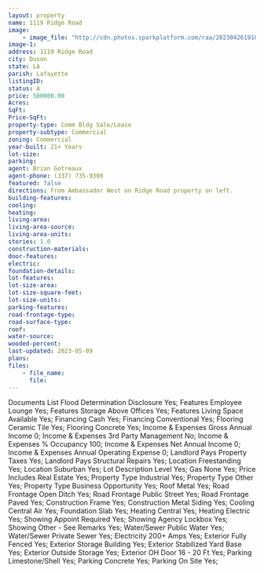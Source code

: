 ```yaml
---
layout: property
name: 1119 Ridge Road 
image:
    - image_file: "http://cdn.photos.sparkplatform.com/raa/20230426191021939723000000.jpg"
image-1:
address: 1119 Ridge Road
city: Duson
state: LA
parish: Lafayette
listingID: 
status: A
price: 500000.00
Acres: 
SqFt: 
Price-SqFt: 
property-type: Comm Bldg Sale/Lease
property-subtype: Commercial
zoning: Commercial
year-built: 21+ Years
lot-size: 
parking: 
agent: Brian Gotreaux
agent-phone: (337) 735-9300
featured: false
directions: From Ambassador West on Ridge Road property on left.
building-features: 
cooling: 
heating: 
living-area: 
living-area-source: 
living-area-units: 
stories: 1.0
construction-materials: 
door-features: 
electric: 
foundation-details: 
lot-features: 
lot-size-area: 
lot-size-square-feet: 
lot-size-units: 
parking-features: 
road-frontage-type: 
road-surface-type: 
roof: 
water-source: 
wooded-percent: 
last-updated: 2023-05-09
plans: 
files:
    - file_name:
      file:
---
```

Documents List	Flood Determination Disclosure	Yes;
Features	Employee Lounge	Yes;
Features	Storage Above Offices	Yes;
Features	Living Space Available	Yes;
Financing	Cash	Yes;
Financing	Conventional	Yes;
Flooring	Ceramic Tile	Yes;
Flooring	Concrete	Yes;
Income & Expenses	Gross Annual Income	0;
Income & Expenses	3rd Party Management	No;
Income & Expenses	% Occupancy	100;
Income & Expenses	Net Annual Income	0;
Income & Expenses	Annual Operating Expense	0;
Landlord Pays	Property Taxes	Yes;
Landlord Pays	Structural Repairs	Yes;
Location	Freestanding	Yes;
Location	Suburban	Yes;
Lot Description	Level	Yes;
Gas	None	Yes;
Price Includes	Real Estate	Yes;
Property Type	Industrial	Yes;
Property Type	Other	Yes;
Property Type	Business Opportunity	Yes;
Roof	Metal	Yes;
Road Frontage	Open Ditch	Yes;
Road Frontage	Public Street	Yes;
Road Frontage	Paved	Yes;
Construction	Frame	Yes;
Construction	Metal Siding	Yes;
Cooling	Central Air	Yes;
Foundation	Slab	Yes;
Heating	Central	Yes;
Heating	Electric	Yes;
Showing	Appoint Required	Yes;
Showing	Agency Lockbox	Yes;
Showing	Other - See Remarks	Yes;
Water/Sewer	Public Water	Yes;
Water/Sewer	Private Sewer	Yes;
Electricity	200+ Amps	Yes;
Exterior	Fully Fenced	Yes;
Exterior	Storage Building	Yes;
Exterior	Stabilized Yard Base	Yes;
Exterior	Outside Storage	Yes;
Exterior	OH Door 16 - 20 Ft	Yes;
Parking	Limestone/Shell	Yes;
Parking	Concrete	Yes;
Parking	On Site	Yes;

